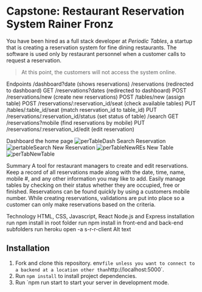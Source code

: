 # Capstone: Restaurant Reservation System Rainer Fronz

 You have been hired as a full stack developer at _Periodic Tables_, a startup that is creating a reservation system for fine dining restaurants.
 The software is used only by restaurant personnel when a customer calls to request a reservation.
> At this point, the customers will not access the system online.

Endpoints /dashboard?date (shows reservations)
/reservations (redirected to dashboard)
GET /reservations?dates (redirected to dashboard)
POST /reservations/new (create new reservations)
POST /tables/new (assign table)
POST /reservations/:reservation_id/seat (check available tables)
PUT /tables/:table_id/seat (match reservation_id to table_id)
PUT /reservations/:reservation_id/status (set status of table)
/search GET /reservations?mobile (find reservations by mobile)
PUT /reservations/:reservation_id/edit (edit reservation)


Dashboard the home page
![perTableDash](https://user-images.githubusercontent.com/65880191/136815605-1a6f81f1-8db2-4a76-9a96-3e8262896df7.jpg)
Search Reservation
![pertableSearch](https://user-images.githubusercontent.com/65880191/136815609-129d17c2-f963-41ac-b35f-4fd4eb1b8f51.jpg)
New Reservation
![perTableNewREs](https://user-images.githubusercontent.com/65880191/136815602-5f5890c9-efc4-4b92-bf9c-cff887e5efcb.jpg)
New Table
![perTabNewTable](https://user-images.githubusercontent.com/65880191/136816120-4995b77f-6cf7-4044-a14b-6b474c8c8109.jpg)


 

Summary A tool for restaurant managers to create and edit reservations. Keep a record of all reservations made along with the date, time, name, mobile #, and any other information you may like to add. Easily manage tables by checking on their status whether they are occupied, free or finished. Reservations can be found quickly by using a customers mobile number. While creating reservations, validations are put into place so a customer can only make reservations based on the criteria.

Technology HTML, CSS, Javascript, React Node.js and Express installation run npm install in root folder run npm install in front-end and back-end subfolders run heroku open -a s-r-r-client Alt text

## Installation

1. Fork and clone this repository.
env` file unless you want to connect to a backend at a location other than `http://localhost:5000`.
1. Run `npm install` to install project dependencies.
1. Run `npm run start to start your server in development mode.




